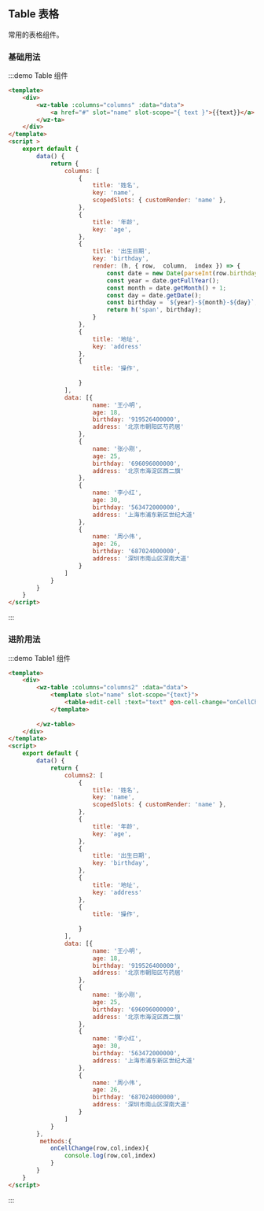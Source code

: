 <script> //script只能由一个 所以要把本页面的数据逻辑全写到这个script中 ，下面每一个的demo中的script 只用来展示
    export default {
        data() {
            return {
                columns: [
                    {
                        title: '姓名',
                        key: 'name',
                        scopedSlots: { customRender: 'name' },
                    },
                    {
                        title: '年龄',
                        key: 'age',
                    },
                    {
                        title: '出生日期',
                        key: 'birthday',
                        render: (h, { row,  column,  index }) => {
                            const date = new Date(parseInt(row.birthday));
                            const year = date.getFullYear();
                            const month = date.getMonth() + 1;
                            const day = date.getDate();
                            const birthday = `${year}-${month}-${day}`;
                            return h('span', birthday);
                        }
                    },
                    {
                        title: '地址',
                        key: 'address'
                    },
                    {
                        title: '操作',
                      
                    }
                ],
                 columns2: [
                    {
                        title: '姓名',
                        key: 'name',
                        scopedSlots: { customRender: 'name' },
                    },
                    {
                        title: '年龄',
                        key: 'age',
                    },
                    {
                        title: '出生日期',
                        key: 'birthday',
                    },
                    {
                        title: '地址',
                        key: 'address'
                    },
                    {
                        title: '操作',
                      
                    }
                ],
                data: [{
                        name: '王小明',
                        age: 18,
                        birthday: '919526400000',
                        address: '北京市朝阳区芍药居'
                    },
                    {
                        name: '张小刚',
                        age: 25,
                        birthday: '696096000000',
                        address: '北京市海淀区西二旗'
                    },
                    {
                        name: '李小红',
                        age: 30,
                        birthday: '563472000000',
                        address: '上海市浦东新区世纪大道'
                    },
                    {
                        name: '周小伟',
                        age: 26,
                        birthday: '687024000000',
                        address: '深圳市南山区深南大道'
                    }
                ]
            }
        },
        methods:{
            onCellChange(row,col,index){
                console.log(row,col,index)
            }
        }
    }
</script>
## Table 表格
常用的表格组件。

### 基础用法
:::demo Table 组件

```html
<template>
    <div>
        <wz-table :columns="columns" :data="data">    
            <a href="#" slot="name" slot-scope="{ text }">{{text}}</a>
        </wz-ta>
    </div>
</template>
<script >
    export default {
        data() {
            return {
                columns: [
                    {
                        title: '姓名',
                        key: 'name',
                        scopedSlots: { customRender: 'name' },
                    },
                    {
                        title: '年龄',
                        key: 'age',
                    },
                    {
                        title: '出生日期',
                        key: 'birthday',
                        render: (h, { row,  column,  index }) => {
                            const date = new Date(parseInt(row.birthday));
                            const year = date.getFullYear();
                            const month = date.getMonth() + 1;
                            const day = date.getDate();
                            const birthday = `${year}-${month}-${day}`;
                            return h('span', birthday);
                        }
                    },
                    {
                        title: '地址',
                        key: 'address'
                    },
                    {
                        title: '操作',
                      
                    }
                ],
                data: [{
                        name: '王小明',
                        age: 18,
                        birthday: '919526400000',
                        address: '北京市朝阳区芍药居'
                    },
                    {
                        name: '张小刚',
                        age: 25,
                        birthday: '696096000000',
                        address: '北京市海淀区西二旗'
                    },
                    {
                        name: '李小红',
                        age: 30,
                        birthday: '563472000000',
                        address: '上海市浦东新区世纪大道'
                    },
                    {
                        name: '周小伟',
                        age: 26,
                        birthday: '687024000000',
                        address: '深圳市南山区深南大道'
                    }
                ]
            }
        }
    }
</script>
```
:::

### 进阶用法
:::demo Table1 组件

```html
<template>
    <div>
        <wz-table :columns="columns2" :data="data"> 
            <template slot="name" slot-scope="{text}">
                <table-edit-cell :text="text" @on-cell-change="onCellChange" />
            </template>
            
        </wz-table>
    </div>
</template>
<script>
    export default {
        data() {
            return {
                columns2: [
                    {
                        title: '姓名',
                        key: 'name',
                        scopedSlots: { customRender: 'name' },
                    },
                    {
                        title: '年龄',
                        key: 'age',
                    },
                    {
                        title: '出生日期',
                        key: 'birthday',
                    },
                    {
                        title: '地址',
                        key: 'address'
                    },
                    {
                        title: '操作',
                      
                    }
                ],
                data: [{
                        name: '王小明',
                        age: 18,
                        birthday: '919526400000',
                        address: '北京市朝阳区芍药居'
                    },
                    {
                        name: '张小刚',
                        age: 25,
                        birthday: '696096000000',
                        address: '北京市海淀区西二旗'
                    },
                    {
                        name: '李小红',
                        age: 30,
                        birthday: '563472000000',
                        address: '上海市浦东新区世纪大道'
                    },
                    {
                        name: '周小伟',
                        age: 26,
                        birthday: '687024000000',
                        address: '深圳市南山区深南大道'
                    }
                ]
            }
        },
         methods:{
            onCellChange(row,col,index){
                console.log(row,col,index)
            }
        }
    }
</script>
```
:::